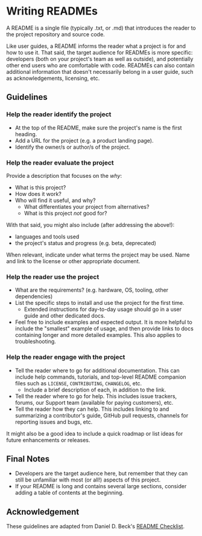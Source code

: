 # Writing READMEs

A README is a single file (typically .txt, or .md) that introduces the reader to the project repository and source code.

Like user guides, a README informs the reader what a project is for and how to use it. That said, the target audience for READMEs is more specific: developers (both on your project's team as well as outside), and potentially other end users who are comfortable with code. READMEs can also contain additional information that doesn't necessarily belong in a user guide, such as acknowledgements, licensing, etc.

## Guidelines

### Help the reader identify the project

- At the top of the README, make sure the project's name is the first heading.
- Add a URL for the project (e.g. a product landing page).
- Identify the owner/s or author/s of the project.

### Help the reader evaluate the project

Provide a description that focuses on the *why*:

- What is this project?
- How does it work?
- Who will find it useful, and why? 
    - What differentiates your project from alternatives?
    - What is this project *not* good for?

With that said, you might also include (after addressing the above!):

- languages and tools used
- the project's status and progress (e.g. beta, deprecated)

When relevant, indicate under what terms the project may be used. Name and link to the license or other appropriate document.

### Help the reader use the project

- What are the requirements? (e.g. hardware, OS, tooling, other dependencies)
- List the specific steps to install and use the project for the first time.
    - Extended instructions for day-to-day usage should go in a user guide and other dedicated docs.
- Feel free to include examples and expected output. It is more helpful to include the "smallest" example of usage, and then provide links to docs containing longer and more detailed examples. This also applies to troubleshooting.

### Help the reader engage with the project

- Tell the reader where to go for additional documentation. This can include help commands, tutorials, and top-level README companion files such as `LICENSE`, `CONTRIBUTING`, `CHANGELOG`, etc.
    - Include a brief description of each, in addition to the link.
- Tell the reader where to go for help. This includes issue trackers, forums, our Support team (available for paying customers), etc.
- Tell the reader how they can help. This includes linking to and summarizing a contributor's guide, GitHub pull requests, channels for reporting issues and bugs, etc.

It might also be a good idea to include a quick roadmap or list ideas for future enhancements or releases.

## Final Notes

- Developers are the target audience here, but remember that they can still be unfamiliar with most (or all!) aspects of this project. 
- If your README is long and contains several large sections, consider adding a table of contents at the beginning.

## Acknowledgement

These guidelines are adapted from Daniel D. Beck's [README Checklist](https://github.com/ddbeck/readme-checklist/blob/master/checklist.md).